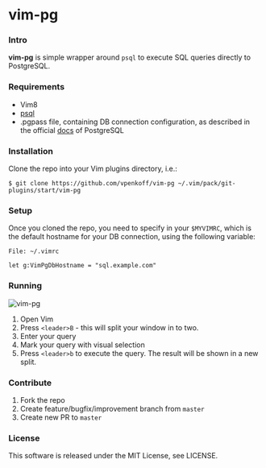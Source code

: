 # vim-pg

### Intro
**vim-pg** is simple wrapper around `psql` to execute SQL queries directly to PostgreSQL. 
### Requirements
* Vim8
* [psql](https://www.postgresql.org/docs/10/app-psql.html) 
* .pgpass file, containing DB connection configuration, as described in the official [docs](https://www.postgresql.org/docs/10/libpq-pgpass.html) of PostgreSQL
### Installation
Clone the repo into your Vim plugins directory, i.e.:
```
$ git clone https://github.com/vpenkoff/vim-pg ~/.vim/pack/git-plugins/start/vim-pg
```
### Setup
Once you cloned the repo, you need to specify in your `$MYVIMRC`, which is the default hostname for your DB connection, using the following variable:
```
File: ~/.vimrc

let g:VimPgDbHostname = "sql.example.com"
```
### Running
![vim-pg](https://i.imgur.com/Bj6kvI3.png)
1. Open Vim
2. Press `<leader>B` - this will split your window in to two.
3. Enter your query
4. Mark your query with visual selection
5. Press `<leader>b` to execute the query. The result will be shown in a new split.

### Contribute
1. Fork the repo
2. Create feature/bugfix/improvement branch from `master`
3. Create new PR to `master`

### License
This software is released under the MIT License, see LICENSE.
